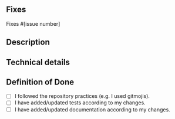 ## Fixes

<!-- If PR doesn't fully resolve the issue, replace 'Fixes' below with 'Related to'. -->
<!-- If there is no issue being resolved, open one before creating this pull request. -->

Fixes #[issue number]

## Description

<!-- Concisely describe what the pull request does. -->

## Technical details

<!-- Add any other information or technical details about the implementation; or delete the section entirely. -->

## Definition of Done

<!-- Check the boxes (replace the [ ] with [x]) corresponding to what you've done. -->
<!-- You must have followed the repository practices, but the other items can be skipped if your work doesn't require them. -->

- [ ] I followed the repository practices (e.g. I used gitmojis).
- [ ] I have added/updated tests according to my changes.
- [ ] I have added/updated documentation according to my changes.

